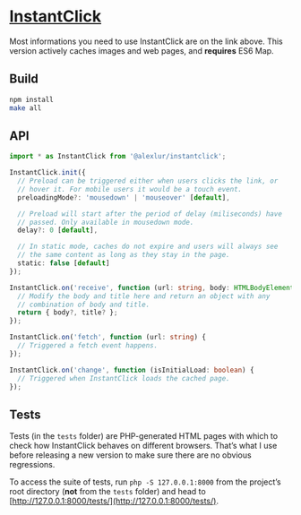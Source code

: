 # [InstantClick](http://instantclick.io/)

Most informations you need to use InstantClick are on the link above. This version actively caches images and web pages, and **requires** ES6 Map.

## Build
```bash
npm install
make all
```

## API
```typescript
import * as InstantClick from '@alexlur/instantclick';

InstantClick.init({
  // Preload can be triggered either when users clicks the link, or
  // hover it. For mobile users it would be a touch event.
  preloadingMode?: 'mousedown' | 'mouseover' [default],

  // Preload will start after the period of delay (miliseconds) have
  // passed. Only available in mousedown mode.
  delay?: 0 [default],

  // In static mode, caches do not expire and users will always see
  // the same content as long as they stay in the page.
  static: false [default]
});

InstantClick.on('receive', function (url: string, body: HTMLBodyElement, title: string) {
  // Modify the body and title here and return an object with any
  // combination of body and title.
  return { body?, title? };
});

InstantClick.on('fetch', function (url: string) {
  // Triggered a fetch event happens.
});

InstantClick.on('change', function (isInitialLoad: boolean) {
  // Triggered when InstantClick loads the cached page.
});
```

## Tests

Tests (in the `tests` folder) are PHP-generated HTML pages with which to check how InstantClick behaves on different browsers. That’s what I use before releasing a new version to make sure there are no obvious regressions.

To access the suite of tests, run `php -S 127.0.0.1:8000` from the project’s root directory (**not** from the `tests` folder) and head to [http://127.0.0.1:8000/tests/](http://127.0.0.1:8000/tests/).
